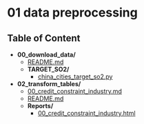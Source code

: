 
# 01 data preprocessing



## Table of Content

 - **00_download_data/**
   - [README.md](https://github.com/thomaspernet/pollution_credit_constraint/tree/master/01_data_preprocessing/00_download_data/README.md)
   - **TARGET_SO2/**
     - [china_cities_target_so2.py](https://github.com/thomaspernet/pollution_credit_constraint/tree/master/01_data_preprocessing/00_download_data/TARGET_SO2/china_cities_target_so2.py)
 - **02_transform_tables/**
   - [00_credit_constraint_industry.md](https://github.com/thomaspernet/pollution_credit_constraint/tree/master/01_data_preprocessing/02_transform_tables/00_credit_constraint_industry.md)
   - [README.md](https://github.com/thomaspernet/pollution_credit_constraint/tree/master/01_data_preprocessing/02_transform_tables/README.md)
   - **Reports/**
     - [00_credit_constraint_industry.html](https://htmlpreview.github.io/?https://github.com/thomaspernet/pollution_credit_constraint/blob/master/01_data_preprocessing/02_transform_tables/Reports/00_credit_constraint_industry.html)
